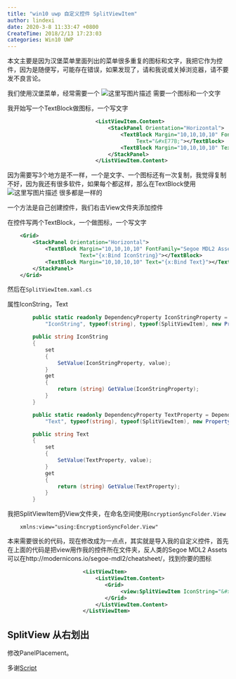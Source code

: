 ```yaml
---
title: "win10 uwp 自定义控件 SplitViewItem"
author: lindexi
date: 2020-3-8 11:33:47 +0800
CreateTime: 2018/2/13 17:23:03
categories: Win10 UWP
---
```


本文主要是因为汉堡菜单里面列出的菜单很多重复的图标和文字，我把它作为控件，因为是随便写，可能存在错误，如果发现了，请和我说或关掉浏览器，请不要发不良言论。

<!--more-->


<!-- CreateTime:2018/2/13 17:23:03 -->


<div id="toc"></div>

我们使用汉堡菜单，经常需要一个
![这里写图片描述](http://img.blog.csdn.net/20160624111821645)
需要一个图标和一个文字

我开始写一个TextBlock做图标，一个写文字

```xml
                            <ListViewItem.Content>
                                <StackPanel Orientation="Horizontal">
                                    <TextBlock Margin="10,10,10,10" FontFamily="Segoe MDL2 Assets"
                                         Text="&#xE77B;"></TextBlock>
                                    <TextBlock Margin="10,10,10,10" Text="登录"></TextBlock>
                                </StackPanel>
                            </ListViewItem.Content>
```

因为需要写3个地方是不一样，一个是文字、一个图标还有一次复制，我觉得复制不好，因为我还有很多软件，如果每个都这样，那么在TextBlock使用
![这里写图片描述](http://img.blog.csdn.net/20160624112019381)
很多都是一样的

一个方法是自己创建控件，我们右击View文件夹添加控件

在控件写两个TextBlock，一个做图标，一个写文字

```xml
    <Grid>
        <StackPanel Orientation="Horizontal">
            <TextBlock Margin="10,10,10,10" FontFamily="Segoe MDL2 Assets"
                       Text="{x:Bind IconString}"></TextBlock>
            <TextBlock Margin="10,10,10,10" Text="{x:Bind Text}"></TextBlock>
        </StackPanel>
    </Grid>
```

然后在`SplitViewItem.xaml.cs`

属性IconString，Text

```csharp
        public static readonly DependencyProperty IconStringProperty = DependencyProperty.Register(
            "IconString", typeof(string), typeof(SplitViewItem), new PropertyMetadata(default(string)));

        public string IconString
        {
            set
            {
                SetValue(IconStringProperty, value);
            }
            get
            {
                return (string) GetValue(IconStringProperty);
            }
        }

        public static readonly DependencyProperty TextProperty = DependencyProperty.Register(
            "Text", typeof(string), typeof(SplitViewItem), new PropertyMetadata(default(string)));

        public string Text
        {
            set
            {
                SetValue(TextProperty, value);
            }
            get
            {
                return (string) GetValue(TextProperty);
            }
        }
```

我把SplitViewItem扔View文件夹，在命名空间使用`EncryptionSyncFolder.View`

`    xmlns:view="using:EncryptionSyncFolder.View"`

本来需要很长的代码，现在修改成为一点点，其实就是导入我的自定义控件，首先在上面的代码是把view用作我的控件所在文件夹，反人类的Segoe MDL2 Assets 可以在http://modernicons.io/segoe-mdl2/cheatsheet/，找到你要的图标

```xml
                        <ListViewItem>
                            <ListViewItem.Content>
                               <Grid>
                                    <view:SplitViewItem IconString="&#xE713;" Text="设置"></view:SplitViewItem>
                               </Grid>
                            </ListViewItem.Content>
                        </ListViewItem>
```

## SplitView 从右划出

修改PanelPlacement。

多谢[Script](http://i.hexun.com/bzlbsd/default.html)


